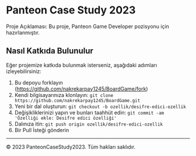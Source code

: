 # Panteon Case Study 2023

Proje Açıklaması: Bu proje, Panteon Game Developer pozisyonu için hazırlanmıştır.

## Nasıl Katkıda Bulunulur

Eğer projemize katkıda bulunmak isterseniz, aşağıdaki adımları izleyebilirsiniz:

1. Bu depoyu forklayın (https://github.com/nakrekarpay1245/BoardGame/fork)
2. Kendi bilgisayarınıza klonlayın: `git clone https://github.com/nakrekarpay1245/BoardGame.git`
3. Yeni bir dal oluşturun: `git checkout -b ozellik/desifre-edici-ozellik`
4. Değişikliklerinizi yapın ve bunları taahhüt edin: `git commit -am 'Özelliği ekle: Desifre edici özelliği'`
5. Dalınıza itin: `git push origin ozellik/desifre-edici-ozellik`
6. Bir Pull İsteği gönderin

---

© 2023 PanteonCaseStudy2023. Tüm hakları saklıdır.
